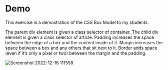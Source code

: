 # Demo 
This exercise is a demostration of the CSS Box Model to my students. 

The parent div element is given a class selector of container. 
The child div element is given a class selector of article.
Padding increases the space between the edge of a box and the content inside of it.
Margin increases the space between a box and any others that sit next to it.
Border adds space (even if it’s only a pixel or two) between the margin and the padding.

![Screenshot 2022-12-16 111558](https://user-images.githubusercontent.com/13258732/208077315-ec235c2d-c4a8-43e7-8ea7-345bf2094dc8.png)
